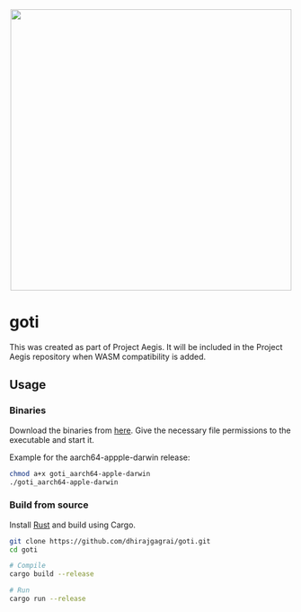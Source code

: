 <div align="center" width="100%">
  <img src="https://github.com/dhirajgagrai/goti/assets/22605432/7c6a01f7-e296-4eb0-8f7b-a3fa210d18c8" width="500" />
</div>

# goti

This was created as part of Project Aegis. It will be included in the Project Aegis repository when WASM compatibility is added.

## Usage

### Binaries

Download the binaries from [here](https://github.com/dhirajgagrai/goti/releases).
Give the necessary file permissions to the executable and start it.

Example for the aarch64-appple-darwin release:
```bash
chmod a+x goti_aarch64-apple-darwin
./goti_aarch64-apple-darwin
```

### Build from source

Install [Rust](https://www.rust-lang.org/tools/install) and build using Cargo.
```bash
git clone https://github.com/dhirajgagrai/goti.git
cd goti

# Compile
cargo build --release

# Run
cargo run --release
```
